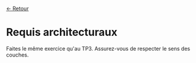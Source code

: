 [← Retour](../README.md)

# Requis architecturaux

Faites le même exercice qu'au TP3. Assurez-vous de respecter le sens des couches.
